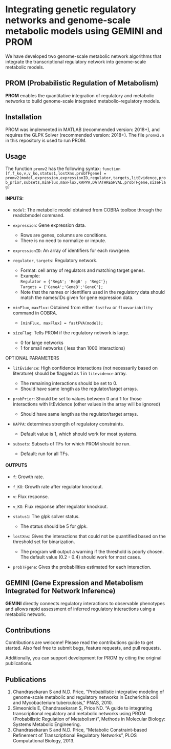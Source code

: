 # Integrating genetic regulatory networks and genome-scale metabolic models using GEMINI and PROM
We have developed two genome-scale metabolic network algorithms that integrate the transcriptional regulatory network into genome-scale metabolic models. 

## PROM (Probabilistic Regulation of Metabolism) 
**PROM** enables the quantitative integration of regulatory and metabolic networks to build genome-scale integrated metabolic–regulatory models. 

## Installation
PROM was implemented in MATLAB (recommended version: 2018+), and requires the GLPK Solver (recommended version: 2018+). The file `promv2.m` in this repository is used to run PROM.

## Usage
The function `promv2` has the following syntax:
`function [f,f_ko,v,v_ko,status1,lostXns,probTFgene] =  promv2(model,expression,expressionID,regulator,targets,litEvidence,prob_prior,subsets,minFlux,maxFlux,KAPPA,DATATHRESHVAL,probTFgene,sizeFlag)`
#### INPUTS:
* `model`: The metabolic model obtained from COBRA toolbox through the readcbmodel command. 

* `expression`: Gene expression data. 
  * Rows are genes, columns are conditions.
  * There is no need to normalize or impute.

* `expressionID`: An array of identifiers for each row/gene.

* `regulator`, `targets`: Regulatory network.
  * Format: cell array of regulators and matching target genes.
  * Example:   
           `Regulator = {'RegA'; 'RegB' ; 'RegC'};`  
           `Targets = {'GeneA';'GeneB';'GeneC'};`
  * Note that the names or identifiers used in the regulatory data should match the names/IDs given for gene expression data.

 * `minFlux`, `maxFlux`: Obtained from either `fastfva` or `fluxvariability` command in COBRA.
   * `[minFlux, maxFlux] = fastFVA(model);`

* `sizeFlag`: Tells PROM if the regulatory network is large. 
  * 0 for large networks
  * 1 for small networks ( less than 1000 interactions)

OPTIONAL PARAMETERS

* `litEvidence`: High confidence interactions (not necessarily based on literature) should be flagged as 1 in `litevidence` array.
  * The remaining interactions should be set to 0.
  * Should have same length as the regulator/target arrays.
  
* `probPrior`: Should be set to values between 0 and 1 for those interactions with litEvidence (other values in the array will be ignored)
  * Should have same length as the regulator/target arrays.

* `KAPPA`: determines strength of regulatory constraints.
  * Default value is 1, which should work for most systems.
  
* `subsets`: Subsets of TFs for which PROM should be run.
  * Default: run for all TFs.

#### OUTPUTS
* `f`: Growth rate.

* `f_KO`: Growth rate after regulator knockout.

* `v`: Flux response.

* `v_KO`: Flux response after regulator knockout.

* `status1`: The glpk solver status.
  * The status should be 5 for glpk.

* `lostXns`: Gives the interactions that could not be quantified based on the
threshold set for binarization.
  * The program will output a warning if the threshold is poorly chosen. The default value (0.2 - 0.4) should work for most cases.

* `probTFgene`: Gives the probabilities estimated for each interaction.


## GEMINI (Gene Expression and Metabolism Integrated for Network Inference)
**GEMINI** directly connects regulatory interactions to observable phenotypes and allows rapid assessment of inferred regulatory interactions using a metabolic network.

## Contributions
Contributions are welcome! Please read the contributions guide to get started. Also feel free to submit bugs, feature requests, and pull requests.

Additionally, you can support development for PROM by citing the original publications.

## Publications
1. Chandrasekaran S and N.D. Price, "Probabilistic integrative modeling of genome-scale metabolic and regulatory networks in Escherichia coli and Mycobacterium tuberculosis," PNAS, 2010. 
2. Simeonidis E, Chandrasekaran S, Price ND. “A guide to integrating transcriptional regulatory and metabolic networks using PROM (Probabilistic Regulation of Metabolism)”, Methods in Molecular Biology: Systems Metabolic Engineering.
3. Chandrasekaran S and N.D. Price, “Metabolic Constraint-based Refinement of Transcriptional Regulatory Networks”, PLOS Computational Biology, 2013.
